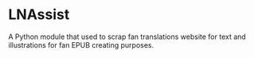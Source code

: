 # LNAssist
A Python module that used to scrap fan translations website for text and illustrations for fan EPUB creating purposes.
